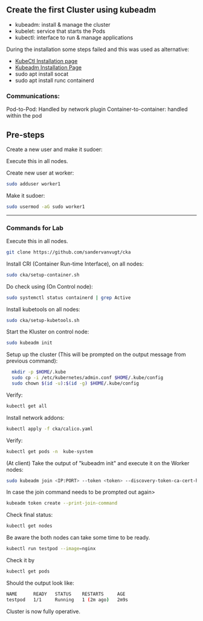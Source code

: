 ## Create the first Cluster using kubeadm


- kubeadm: install & manage the cluster
- kubelet: service that starts the Pods
- kubectl: interface to run & manage applications


During the installation some steps failed and this was used as alternative:
- [KubeCtl Installation page](https://kubernetes.io/docs/tasks/tools/install-kubectl-linux/)
- [Kubeadm Installation Page](https://kubernetes.io/docs/setup/production-environment/tools/kubeadm/install-kubeadm/)
- sudo apt install socat
- sudo apt install runc containerd

### Communications:

Pod-to-Pod: Handled by network plugin
Container-to-container: handled within the pod

## Pre-steps

Create a new user and make it sudoer:

Execute this in all nodes.

Create new user at worker:
```bash
sudo adduser worker1
```
Make it sudoer:
```bash
sudo usermod -aG sudo worker1
```
------------------------------

### Commands for Lab

Execute this in all nodes.
```bash
git clone https://github.com/sandervanvugt/cka
```
Install CRI (Container Run-time Interface), on all nodes:
```bash
sudo cka/setup-container.sh 
```
Do check using (On Control node):

```bash
sudo systemctl status containerd | grep Active
```

Install kubetools on all nodes:
```bash
sudo cka/setup-kubetools.sh 
```

Start the Kluster on control node:

```bash
sudo kubeadm init
```
Setup up the cluster (This will be prompted on the output message from previous command):
```bash
  mkdir -p $HOME/.kube
  sudo cp -i /etc/kubernetes/admin.conf $HOME/.kube/config
  sudo chown $(id -u):$(id -g) $HOME/.kube/config
```

Verify:
```bash
kubectl get all
```

Install network addons:
```bash
kubectl apply -f cka/calico.yaml
```
Verify:
```bash
kubectl get pods -n  kube-system
```


(At client)
Take the output of "kubeadm init" and execute it on the Worker nodes:
```bash
sudo kubeadm join <IP:PORT> --token <token> --discovery-token-ca-cert-hash sha256:key
```

In case the join command needs to be prompted out again>
```bash
kubeadm token create --print-join-command
```

Check final status:
```bash
kubectl get nodes
```
Be aware the both nodes can take some time to be ready.




```bash
kubectl run testpod --image=nginx
```
Check it by

```bash
kubectl get pods
```

Should the output look like:
```bash
NAME      READY   STATUS    RESTARTS     AGE
testpod   1/1     Running   1 (2m ago)   2m9s
```

Cluster is now fully operative.

